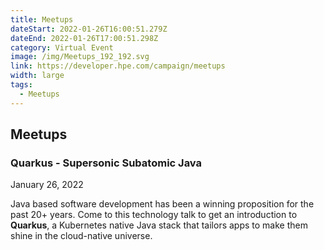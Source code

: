 ```yaml
---
title: Meetups
dateStart: 2022-01-26T16:00:51.279Z
dateEnd: 2022-01-26T17:00:51.298Z
category: Virtual Event
image: /img/Meetups_192_192.svg
link: https://developer.hpe.com/campaign/meetups
width: large
tags:
  - Meetups
---
```

## Meetups

### Quarkus - Supersonic Subatomic Java

January 26, 2022

Java based software development has been a winning proposition for the past 20+ years. Come to this technology talk to get an introduction to **Quarkus**, a Kubernetes native Java stack that tailors apps to make them shine in the cloud-native universe.